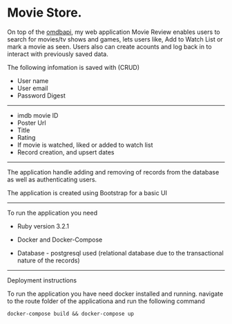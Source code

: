 # Movie Store.


On top of the [omdbapi](https://www.omdbapi.com/), my web application Movie Review enables users to search for movies/tv shows and games, lets users like, Add to Watch List or mark a movie as seen. 
Users also can create acounts and log back in to interact with previously saved data. 

The following infomation is saved with (CRUD)

* User name 
* User email 
* Password Digest 

---
* imdb movie ID 
* Poster Url 
* Title 
* Rating 
* If movie is watched, liked or added to watch list 
* Record creation, and upsert dates


--- 
The application handle adding and removing of records from the database as well as authenticating users. 

The application is created using Bootstrap for a basic UI 

---

To run the application you need

* Ruby version 3.2.1

* Docker and Docker-Compose

* Database - postgresql used (relational database due to the transactional nature of the records)

--- 

Deployment instructions

To run the application you have need docker installed and running. 
navigate to the route folder of the applicationa and run the following command

`docker-compose build && docker-compose up`
